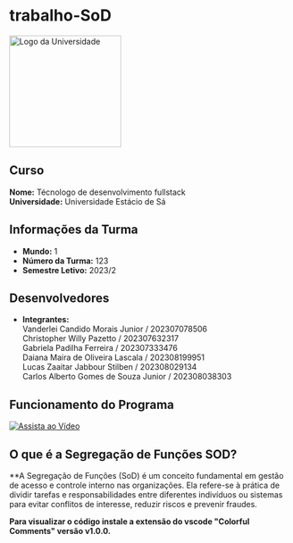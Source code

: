 # trabalho-SoD 

<img src="https://imagensfree.com.br/wp-content/uploads/2019/12/logo-estacio-vertical-com-sombra-980x893.jpg" alt="Logo da Universidade" width="200" height="200">

## Curso
**Nome:** Técnologo de desenvolvimento fullstack  
**Universidade:** Universidade Estácio de Sá

## Informações da Turma
- **Mundo:** 1
- **Número da Turma:** 123
- **Semestre Letivo:** 2023/2

## Desenvolvedores
- **Integrantes:**  
  Vanderlei Candido Morais Junior / 202307078506  
  Christopher Willy Pazetto /  202307632317  
  Gabriela Padilha Ferreira / 202307333476  
  Daiana Maira de Oliveira Lascala / 202308199951  
  Lucas Zaaitar Jabbour Stilben / 202308029134  
  Carlos Alberto Gomes de Souza Junior / 202308038303  

## Funcionamento do Programa
[![Assista ao Vídeo](link_para_thumbnail_youtube.jpg)](link_para_video_youtube)

## O que é a Segregação de Funções SOD?

**A Segregação de Funções (SoD) é um conceito fundamental em gestão de acesso e controle interno nas organizações. Ela refere-se à prática de dividir tarefas e responsabilidades entre diferentes indivíduos ou sistemas para evitar conflitos de interesse, reduzir riscos e prevenir fraudes.

**Para visualizar o código instale a extensão do vscode "Colorful Comments" versão v1.0.0.**
